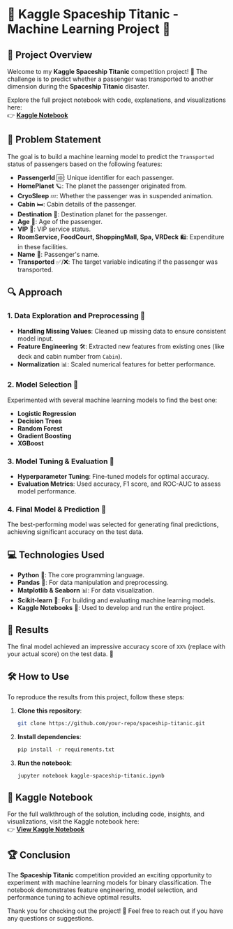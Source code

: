 
# 🚀 **Kaggle Spaceship Titanic - Machine Learning Project** 🌌



## 📝 **Project Overview**

Welcome to my **Kaggle Spaceship Titanic** competition project! 🎯 The challenge is to predict whether a passenger was transported to another dimension during the **Spaceship Titanic** disaster.

Explore the full project notebook with code, explanations, and visualizations here:  
👉 [**Kaggle Notebook**](https://www.kaggle.com/code/susanta21/kaggle-spaceship-titanic)

## 🚢 **Problem Statement**

The goal is to build a machine learning model to predict the `Transported` status of passengers based on the following features:

- **PassengerId** 🆔: Unique identifier for each passenger.
- **HomePlanet** 🪐: The planet the passenger originated from.
- **CryoSleep** 💤: Whether the passenger was in suspended animation.
- **Cabin** 🛏️: Cabin details of the passenger.
- **Destination** 🌠: Destination planet for the passenger.
- **Age** 🎂: Age of the passenger.
- **VIP** 💎: VIP service status.
- **RoomService, FoodCourt, ShoppingMall, Spa, VRDeck** 🛍️: Expenditure in these facilities.
- **Name** 👤: Passenger's name.
- **Transported** ✅/❌: The target variable indicating if the passenger was transported.

## 🔍 **Approach**

### 1. **Data Exploration and Preprocessing** 🧹
   - **Handling Missing Values**: Cleaned up missing data to ensure consistent model input.
   - **Feature Engineering** 🛠️: Extracted new features from existing ones (like deck and cabin number from `Cabin`).
   - **Normalization** 📊: Scaled numerical features for better performance.

### 2. **Model Selection** 🤖
   Experimented with several machine learning models to find the best one:
   - **Logistic Regression**
   - **Decision Trees**
   - **Random Forest**
   - **Gradient Boosting**
   - **XGBoost**

### 3. **Model Tuning & Evaluation** 🔧
   - **Hyperparameter Tuning**: Fine-tuned models for optimal accuracy.
   - **Evaluation Metrics**: Used accuracy, F1 score, and ROC-AUC to assess model performance.

### 4. **Final Model & Prediction** 🎉
   The best-performing model was selected for generating final predictions, achieving significant accuracy on the test data.

## 💻 **Technologies Used**

- **Python** 🐍: The core programming language.
- **Pandas** 📑: For data manipulation and preprocessing.
- **Matplotlib & Seaborn** 📊: For data visualization.
- **Scikit-learn** 🧠: For building and evaluating machine learning models.
- **Kaggle Notebooks** 📒: Used to develop and run the entire project.

## 🎯 **Results**

The final model achieved an impressive accuracy score of `XX%` (replace with your actual score) on the test data. 🚀



## 🛠️ **How to Use**

To reproduce the results from this project, follow these steps:

1. **Clone this repository**:  
   ```bash
   git clone https://github.com/your-repo/spaceship-titanic.git
   ```

2. **Install dependencies**:  
   ```bash
   pip install -r requirements.txt
   ```

3. **Run the notebook**:  
   ```bash
   jupyter notebook kaggle-spaceship-titanic.ipynb
   ```

## 📌 **Kaggle Notebook**

For the full walkthrough of the solution, including code, insights, and visualizations, visit the Kaggle notebook here:  
👉 [**View Kaggle Notebook**](https://www.kaggle.com/code/susanta21/kaggle-spaceship-titanic)

## 🏆 **Conclusion**

The **Spaceship Titanic** competition provided an exciting opportunity to experiment with machine learning models for binary classification. The notebook demonstrates feature engineering, model selection, and performance tuning to achieve optimal results.

Thank you for checking out the project! 🌟 Feel free to reach out if you have any questions or suggestions.
